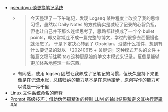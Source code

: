 - [pseudoyu 谈更换笔记系统](https://www.pseudoyu.com/zh/2024/06/16/weekly_review_20240616/)
	- > 今天整理了一下午笔记，发现 Logseq 某种程度上改变了我的思维习惯，虽然以 Daily Notes 的方式确实是减轻了记录的心智负担，但也让自己并不那么连续思考了，思路都转换成了一个个 bullet points，却又常常连不成一篇完整的博文，学过的很多东西慢慢也就淡忘了。
	  > 于是下定决心转到了 Obsidian，没装什么插件，想到有什么要记录的就以 「20240615 + 关键词」这种模式开头的文件 + 每篇文稿前注明 tag 这种更原始的单文本模式来记录，反倒是能够更加体系地整理一些东西。
	- 有同感，使用 logseq 固然让我养成了记笔记的习惯，但长久坚持下来更像是在记流水账，总结归纳的能力基本是在原地踏步，原创写作的能力可以说是一泻千里
- [Linux 文件系统命名的解释](https://x.com/ant_sz/status/1802570250178974132)
- [Prompt 高级技巧：借助伪代码精准的控制 LLM 的输出结果和定义其执行逻辑](https://baoyu.io/blog/prompt-engineering/advanced-prompting-using-pseudocode-to-control-llm-output) #AI